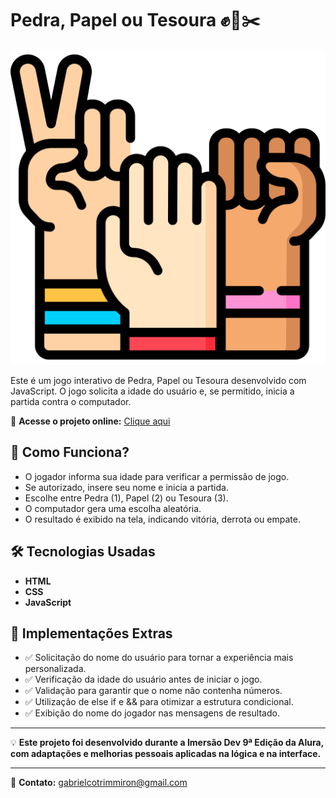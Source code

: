 # Pedra, Papel ou Tesoura ✊📄✂️  

![Prévia do Projeto](Images/backgroundgithub.png)

Este é um jogo interativo de Pedra, Papel ou Tesoura desenvolvido com JavaScript. O jogo solicita a idade do usuário e, se permitido, inicia a partida contra o computador.  

🚀 **Acesse o projeto online:** [Clique aqui](https://gabrielcotrimmiron.github.io/pedra-papel-tesoura-game/)

## 📌 Como Funciona?  
- O jogador informa sua idade para verificar a permissão de jogo.  
- Se autorizado, insere seu nome e inicia a partida.  
- Escolhe entre Pedra (1), Papel (2) ou Tesoura (3).  
- O computador gera uma escolha aleatória.  
- O resultado é exibido na tela, indicando vitória, derrota ou empate.  

## 🛠 Tecnologias Usadas  
- **HTML**  
- **CSS**  
- **JavaScript**  

## 🎯 Implementações Extras  
- ✅ Solicitação do nome do usuário para tornar a experiência mais personalizada.
- ✅ Verificação da idade do usuário antes de iniciar o jogo.
- ✅ Validação para garantir que o nome não contenha números.
- ✅ Utilização de else if e && para otimizar a estrutura condicional.
- ✅ Exibição do nome do jogador nas mensagens de resultado. 

---

💡 **Este projeto foi desenvolvido durante a Imersão Dev 9ª Edição da Alura, com adaptações e melhorias pessoais aplicadas na lógica e na interface.**

---

📧 **Contato:** gabrielcotrimmiron@gmail.com
